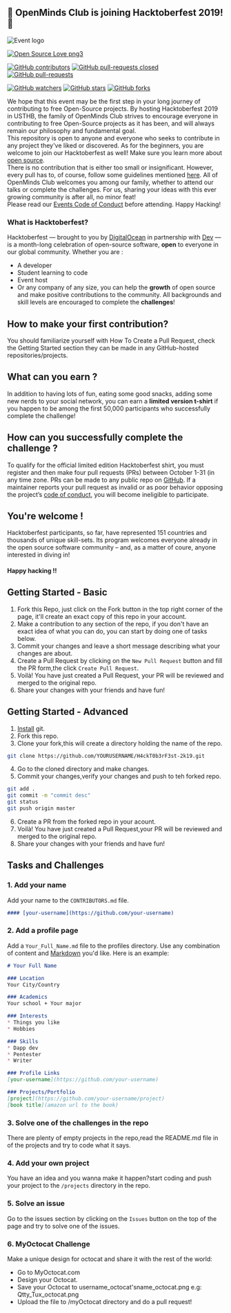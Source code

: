 ## 🎃 OpenMinds Club is joining Hacktoberfest 2019! 🎃 ##

![Event logo](https://www.pixenli.com/image/eNnSurAg)
​

[![Open Source Love png3](https://badges.frapsoft.com/os/v3/open-source.png?v=103)](https://github.com/ellerbrock/open-source-badges/)

[![GitHub contributors](https://img.shields.io/github/contributors/openmindsclub/H4ckT0b3rF3st-2k19)](https://GitHub.com/Naereen/StrapDown.js/graphs/contributors/)
[![GitHub pull-requests closed](https://img.shields.io/github/issues-pr-closed/openmindsclub/H4ckT0b3rF3st-2k19)](https://GitHub.com/Naereen/StrapDown.js/pull/)
[![GitHub pull-requests](https://img.shields.io/github/issues-pr/openmindsclub/H4ckT0b3rF3st-2k19)](https://GitHub.com/Naereen/StrapDown.js/pull/)

[![GitHub watchers](https://img.shields.io/github/watchers/openmindsclub/H4ckT0b3rF3st-2k19?style=social&label=Watch&maxAge=2592000)](https://GitHub.com/Naereen/StrapDown.js/watchers/)
[![GitHub stars](https://img.shields.io/github/stars/openmindsclub/H4ckT0b3rF3st-2k19?style=social&label=Star&maxAge=2592000)](https://GitHub.com/Naereen/StrapDown.js/stargazers/)
[![GitHub forks](https://img.shields.io/github/forks/openmindsclub/H4ckT0b3rF3st-2k19?style=social&label=Fork&maxAge=2592000)](https://GitHub.com/Naereen/StrapDown.js/network/)

  We hope that this event may be the first step in your long journey of contributing to free Open-Source projects.
  By hosting Hacktoberfest 2019 in USTHB, the family of OpenMinds Club strives to encourage everyone in contributing to free Open-Source projects as it has been, and will always remain our philosophy and fundamental goal.<br/> This repository is open to anyone and everyone who seeks to contribute in any project they've liked or discovered. As for the beginners, you are welcome to join our Hacktoberfest as well! Make sure you learn more about [open source](https://github.com/open-source).<br/>
  There is no contribution that is either too small or insignificant. However, every pull has to, of course, follow some guidelines mentioned [here](https://hacktoberfest.digitalocean.com/details#quality-standards). All of OpenMinds Club welcomes you among our family, whether to attend our talks or complete the challenges. For us, sharing your ideas with this ever growing community is after all, no minor feat!<br/>
  Please read our [Events Code of Conduct](https://docs.google.com/document/d/1gFKOhyUqMZzrZcbq8A_TpO5x9J9HK6agv70awCH8pyI/edit) before attending.
  Happy Hacking!

### What is Hacktoberfest? ###
  Hacktoberfest — brought to you by [DigitalOcean](https://www.digitalocean.com/) in partnership with [Dev](https://dev.to/) — is a month-long celebration of open-source software, **open** to everyone in our global community.
Whether you are :<br/>
* A developer
* Student learning to code
* Event host
* Or any company of any size,
you can help the **growth** of open source and make positive contributions to the community. All backgrounds and skill levels are encouraged to complete the **challenges**!
​
## How to make your first contribution?
  You should familiarize yourself with How To Create a Pull Request, check the Getting Started section they can be made in any GitHub-hosted repositories/projects.
​
## What can you earn ?
  In addition to having lots of fun, eating some good snacks, adding some new nerds to your social network, you can earn a **limited version t-shirt** if you happen to be among the first 50,000 participants who successfully complete the challenge!
​
## How can you successfully complete the challenge ?
  To qualify for the official limited edition Hacktoberfest shirt, you must register and then make four pull requests (PRs) between October 1-31 (in any time zone. PRs can be made to any public repo on [GitHub](https://github.com/). If a maintainer reports your pull request as invalid or as poor behavior opposing the project’s [code of conduct](https://docs.google.com/document/d/1gFKOhyUqMZzrZcbq8A_TpO5x9J9HK6agv70awCH8pyI/edit), you will become ineligible to participate.
​
## You're welcome !
  Hacktoberfest participants, so far, have represented 151 countries and thousands of unique skill-sets. Its program welcomes everyone already in the open source software community – and, as a matter of coure, anyone interested in diving in!
​
#### Happy hacking !!

## Getting Started - Basic
1. Fork this Repo, just click on the Fork button in the top right corner of the page, it'll create an exact copy of this repo in your account.
2. Make a contribution to any section of the repo, if you don't have an exact idea of what you can do, you can start by doing one of tasks below.
3. Commit your changes and leave a short message describing what your changes are about.
4. Create a Pull Request by clicking on the `New Pull Request` button and fill the PR form,the click `Create Pull Request`.
5. Voilà! You have just created a Pull Request, your PR will be reviewed and merged to the original repo.
6. Share your changes with your friends and have fun!

## Getting Started - Advanced
1. [Install](https://git-scm.com) git.
2. Fork this repo.
3. Clone your fork,this will create a directory holding the name of the repo.
``` bash
git clone https://github.com/YOURUSERNAME/H4ckT0b3rF3st-2k19.git
```
4. Go to the cloned directory and make changes.
5. Commit your changes,verify your changes and push to teh forked repo.
``` bash
git add .
git commit -m "commit desc"
git status
git push origin master
``` 
6. Create a PR from the forked repo in your acount.
7. Voilà! You have just created a Pull Request,your PR will be reviewed and merged to the original repo.
8. Share your changes with your friends and have fun!

## Tasks and Challenges

### 1. Add your name
Add your name to the `CONTRIBUTORS.md` file.
``` markdown
#### [your-username](https://github.com/your-username)
``` 
### 2. Add a profile page
Add a `Your_Full_Name.md` file to the profiles directory. Use any combination of content and [Markdown](https://guides.github.com/features/mastering-markdown/) you'd like. Here is an example:
```markdown
# Your Full Name

### Location
Your City/Country

### Academics
Your school + Your major

### Interests
* Things you like
* Hobbies

### Skills
* Dapp dev
* Pentester
* Writer

### Profile Links
[your-username](https://github.com/your-username)

### Projects/Portfolio
[project](https://github.com/your-username/project)
[book title](amazon url to the book)
```

### 3. Solve one of the challenges in the repo
There are plenty of empty projects in the repo,read the README.md file in of the projects and try to code what it says.

### 4. Add your own project
You have an idea and you wanna make it happen?start coding and push your project to the `/projects` directory in the repo.

### 5. Solve an issue
Go to the issues section by clicking on the `Issues` button on the top of the page and try to solve one of the issues.

### 6. MyOctocat Challenge
Make a unique design for octocat and share it with the rest of the world:
* Go to MyOctocat.com
* Design your Octocat.
* Save your Octocat to username_octocat'sname_octocat.png e.g: Qtty_Tux_octocat.png
* Upload the file to /myOctocat directory and do a pull request!

